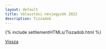 ```yaml
---
layout: default
title: Választási névjegyzék 2022
description: Tiszadob
---
```


{% include settlementHTMLs/Tiszadob.html %}

[Vissza](./)